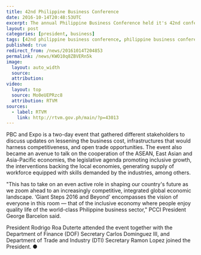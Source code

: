 ```yaml
---
title: 42nd Philippine Business Conference
date: 2016-10-14T20:48:53UTC
excerpt: The annual Philippine Business Conference held it's 42nd conference and Exposition of the Philippine Chamber of Commerce and Industry at the Manila Mariott Hotel in Pasay City on 13 October 2016.
layout: post
categories: [president, business]
tags: [42nd philippine business conference, philippine business conference, pbc, asean, pcci, east asia, asia pacific]
published: true
redirect_from: /news/20161014T204853
permalink: /news/KWO10q8ZBVERn5k
image:
  layout: auto_width
  source: 
  attribution: 
video:
  layout: top
  source: Mo0eUEPRzc8
  attribution: RTVM
sources:
  - label: RTVM
    link: http://rtvm.gov.ph/main/?p=43013
---
```


PBC and Expo is a two-day event that gathered different stakeholders to discuss updates on lessening the business cost, infrastructures that would harness competitiveness, and open trade opportunities.  The event also became an avenue to talk on the cooperation of the ASEAN, East Asian and Asia-Pacific economies, the legislative agenda promoting inclusive growth, the interventions backing the local economies, generating supply of workforce equipped with skills demanded by the industries, among others.

"This has to take on an even active role in shaping our country's future as we zoom ahead to an increasingly competitive, integrated global economic landscape. ‘Giant Steps 2016 and Beyond' encompasses the vision of everyone in this room — that of the inclusive economy where people enjoy quality life of the world-class Philippine business sector," PCCI President George Barcelon said.

President Rodrigo Roa Duterte attended the event together with the Department of Finance (DOF) Secretary Carlos Dominguez III, and Department of Trade and Industry (DTI) Secretary Ramon Lopez joined the President.
&#x25cf;


